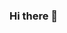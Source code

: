### Hi there 👋

<!--
**zatcha1980/zatcha1980** is a ✨ _special_ ✨ repository because its `README.md` (this file) appears on your GitHub profile.

Here are some ideas to get you started:

- 🔭 I’m currently working on Building Starknet Dapp
- 🌱 I’m currently learning coding
- 👯 I’m looking to collaborate on Starknet Dapp
- 🤔 I’m looking for help with advertising
- 💬 Ask me about ...
- 📫 How to reach me: ...
- 😄 Pronouns: ...
- ⚡ Fun fact: ...
- Rock and roll
